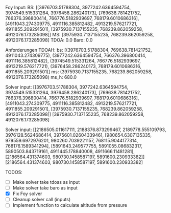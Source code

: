 Foy Input:
BS: [[3976703.51788304, 3977242.6364594754, 3974549.515331264, 3976458.286240173], [769638.781421752, 766376.396800414, 766776.5182939697, 768179.6010686316], [4911043.274309775, 4911116.385812482, 4913219.576217721, 4911855.209291501], [3975930.7137155235, 768239.862059258, 4912076.173285098]]
MS: [3975930.7137155235, 768239.862059258, 4912076.173285098]
TDOA: 0.0
Baro: 0.0

Anforderungen TDOAH:
bs: [(3976703.51788304, 769638.781421752, 4911043.274309775), (3977242.6364594754, 766376.396800414, 4911116.385812482), (3974549.515331264, 766776.5182939697, 4913219.576217721), (3976458.286240173, 768179.6010686316, 4911855.209291501)]
ms: (3975930.7137155235, 768239.862059258, 4912076.173285098)
ms_h: 680.0

Solver input:
[[3976703.51788304, 3977242.6364594754, 3974549.515331264, 3976458.286240173], [769638.781421752, 766376.396800414, 766776.5182939697, 768179.6010686316], [4911043.274309775, 4911116.385812482, 4913219.576217721, 4911855.209291501], [3975930.7137155235, 768239.862059258, 4912076.173285098]]
[3975930.7137155235, 768239.862059258, 4912076.173285098]

Solver input:
[[2186505.011617111, 2188376.873299467, 2189778.555109793, 3976128.5624686414, 3975601.0260433946], [980654.6307135335, 979559.6972976201, 980260.7039221157, 768115.9044177314, 768176.1589341294], [5891643.249577755, 5891055.086832317, 5890503.843719161, 4911445.178840008, 4911666.11481281], [2186564.431374603, 980730.1458587197, 5891600.230933382]]
[2186564.431374603, 980730.1458587197, 5891600.230933382]


TODOS:
- [ ] Make solver take tdoas as input
- [ ] Make solver take baro as input
- [x] Fix Foy solver
- [ ] Cleanup solver call (inputs)
- [ ] Implement function to calculate altitude from pressure